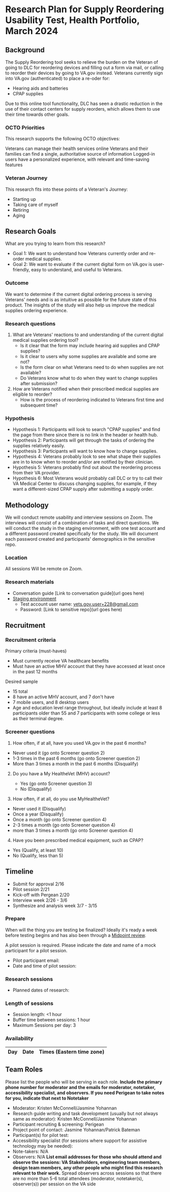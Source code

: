 # Research Plan for Supply Reordering Usability Test, Health Portfolio, March 2024

## Background

The Supply Reordering tool seeks to relieve the burden on the Veteran of going to DLC for reordering devices and filling out a form via mail, or calling to reorder their devices by going to VA.gov instead. Veterans currently sign into VA.gov (authenticated) to place a re-oder for: 
- Hearing aids and batteries
- CPAP supplies
  
Due to this online tool functionality, DLC has seen a drastic reduction in the use of their contact centers for supply reorders, which allows them to use their time towards other goals. 

### OCTO Priorities 

This research supports the following OCTO objectives:

Veterans can manage their health services online
Veterans and their families can find a single, authoritative source of information
Logged-in users have a personalized experience, with relevant and time-saving features

### Veteran Journey

This research fits into these points of a Veteran's Journey:

- Starting up
- Taking care of myself
- Retiring
- Aging

## Research Goals	
What are you trying to learn from this research? 

- Goal 1: We want to understand how Veterans currently order and re-order medical supplies. 
- Goal 2: We want to evaluate if the current digital form on VA.gov is user-friendly, easy to understand, and useful to Veterans. 

### Outcome
We want to determine if the current digital ordering process is serving Veterans' needs and is as intuitive as possible for the future state of this product. The insights of the study will also help us improve the medical supplies ordering experience. 

### Research questions

1. What are Veterans' reactions to and understanding of the current digital medical supplies ordering tool?
	- Is it clear that the form may include hearing aid supplies and CPAP supplies?
	- Is it clear to users why some supplies are available and some are not?
	- Is the form clear on what Veterans need to do when supplies are not available?
	- Do Veterans know what to do when they want to change supplies after submission?
2. How are Veterans notified when their prescribed medical supplies are eligible to reorder?
   	- How is the process of reordering indicated to Veterans first time and subsequent time? 

### Hypothesis

- Hypothesis 1: Participants will look to search "CPAP supplies" and find the page from there since there is no link in the header or health hub.
- Hypothesis 2: Participants will get through the tasks of ordering the supplies relatively easily.
- Hypothesis 3: Participants will want to know how to change supplies. 
- Hypothesis 4: Veterans probably look to see what shape their supplies are in to know when to reorder and/or are notified by their clinician.
- Hypothesis 5: Veterans probably find out about the reordering process from their VA provider.
- Hypothesis 6: Most Veterans would probably call DLC or try to call their VA Medical Center to discuss changing supplies, for example, if they want a different-sized CPAP supply after submitting a supply order. 


## Methodology	

We will conduct remote usability and interview sessions on Zoom. The interviews will consist of a combination of tasks and direct questions. We will conduct the study in the staging environment, with one test account and a different password created specifically for the study. We will document each password created and participants' demographics in the sensitive repo. 
  
### Location
All sessions Will be remote on Zoom.

### Research materials

- Conversation guide [Link to conversation guide](url goes here)
- [Staging environment](https://staging.va.gov/)
  	- Test account user name: vets.gov.user+228@gmail.com
  	- Password: [Link to sensitive repo](url goes here)


## Recruitment	

### Recruitment criteria
Primary criteria (must-haves)

* Must currently receive VA healthcare benefits
* Must have an active MHV account that they have accessed at least once in the past 12 months

Desired sample

* 15 total
* 8 have an active MHV account, and 7 don't have
* 7 mobile users, and 8 desktop users 
* Age and education level range throughout, but ideally include at least 8 participants older than 55 and 7 participants with some college or less as their terminal degree.

### Screener questions

1. How often, if at all, have you used VA.gov in the past 6 months?

* Never used it (go onto Screener question 2)
* 1-3 times in the past 6 months (go onto Screener question 2)
* More than 3 times a month in the past 6 months (Disqualify)

2. Do you have a My HealtheVet (MHV) account?

    * Yes (go onto Screener question 3)
    * No (Disqualify)

3. How often, if at all, do you use MyHealtheVet?

* Never used it (Disqualify)
* Once a year (Disqualify)
* Once a month (go onto Screener question 4)
* 2-3 times a month (go onto Screener question 4)
* more than 3 times a month (go onto Screener question 4)

4. Have you been prescribed medical equipment, such as CPAP?

* Yes (Qualify, at least 10)
* No (Qualify, less than 5)
  
## Timeline

* Submit for approval 2/16
* Pilot session 2/21
* Kick-off with Pergean 2/20
* Interview week 2/26 - 3/6
* Synthesize and analysis week 3/7 - 3/15

### Prepare
When will the thing you are testing be finalized? Ideally it's ready a week before testing begins and has also been through a [Midpoint review](https://depo-platform-documentation.scrollhelp.site/collaboration-cycle/Midpoint-review.1781039167.html).

A pilot session is required. Please indicate the date and name of a mock participant for a pilot session. 
* Pilot participant email:
* Date and time of pilot session: 

### Research sessions
* Planned dates of research: 
### Length of sessions
* Session length: <1 hour 
* Buffer time between sessions: 1 hour  
* Maximum Sessions per day: 3

### Availability
| Day | Date | Times (Eastern time zone) |
| --- | --- | --- |
	
## Team Roles	
Please list the people who will be serving in each role. **Include the primary phone number for moderator and the emails for moderator, notetaker, accessibility specialist, and observers. If you need Perigean to take notes for you, indicate that next to Notetaker** 	
- Moderator: Kristen McConnell/Jasmine Yohannan 
- Research guide writing and task development (usually but not always same as moderator): Kristen McConnell/Jasmine Yohannan 
- Participant recruiting & screening: Perigean 
- Project point of contact: Jasmine Yohannan/Patrick Bateman 	
- Participant(s) for pilot test:
- Accessibility specialist (for sessions where support for assistive technology may be needed):	
- Note-takers:	N/A
- Observers: N/A
**List email addresses for those who should attend and observe the sessions: VA Stakeholders, engineering team members, design team members, any other people who might find this research relevant to their work.** Spread observers across sessions so that there are no more than 5-6 total attendees (moderator, notetaker(s), observer(s)) per session on the VA side 

